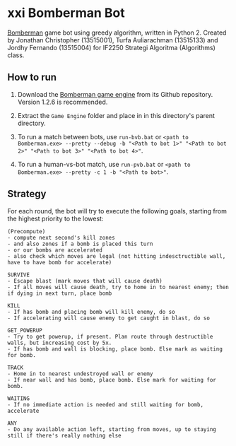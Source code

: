 # xxi Bomberman Bot

[Bomberman]("https://github.com/EntelectChallenge/2016-Bomberman") game bot using greedy algorithm, written in Python 2. Created by Jonathan Christopher (13515001), Turfa Auliarachman (13515133) and Jordhy Fernando (13515004) for IF2250 Strategi Algoritma (Algorithms) class.

## How to run

1. Download the [Bomberman game engine]("https://github.com/EntelectChallenge/2016-Bomberman") from its Github repository. Version 1.2.6 is recommended.

2. Extract the `Game Engine` folder and place in in this directory's parent directory.

3. To run a match between bots, use `run-bvb.bat` or `<path to Bomberman.exe> --pretty --debug -b "<Path to bot 1>" "<Path to bot 2>" "<Path to bot 3>" "<Path to bot 4>"`.

4. To run a human-vs-bot match, use `run-pvb.bat` or `<path to Bomberman.exe> --pretty -c 1 -b "<Path to bot>"`.

## Strategy

For each round, the bot will try to execute the following goals, starting from the highest priority to the lowest:

```
(Precompute)
- compute next second's kill zones
- and also zones if a bomb is placed this turn
- or our bombs are accelerated
- also check which moves are legal (not hitting indesctructible wall, have to have bomb for accelerate)

SURVIVE
- Escape blast (mark moves that will cause death)
- If all moves will cause death, try to home in to nearest enemy; then if dying in next turn, place bomb

KILL
- If has bomb and placing bomb will kill enemy, do so
- If accelerating will cause enemy to get caught in blast, do so

GET_POWERUP
- Try to get powerup, if present. Plan route through destructible walls, but increasing cost by 5x.
- If has bomb and wall is blocking, place bomb. Else mark as waiting for bomb.

TRACK
- Home in to nearest undestroyed wall or enemy
- If near wall and has bomb, place bomb. Else mark for waiting for bomb.

WAITING
- If no immediate action is needed and still waiting for bomb, accelerate

ANY
- Do any available action left, starting from moves, up to staying still if there's really nothing else
```
